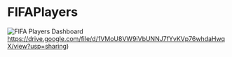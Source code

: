 # FIFAPlayers

![FIFA Players Dashboard](https://drive.google.com/file/d/1VMoU8VW9iVbUNNJ7fYvKVp76whdaHwqX/view?usp=sharing)https://drive.google.com/file/d/1VMoU8VW9iVbUNNJ7fYvKVp76whdaHwqX/view?usp=sharing)
